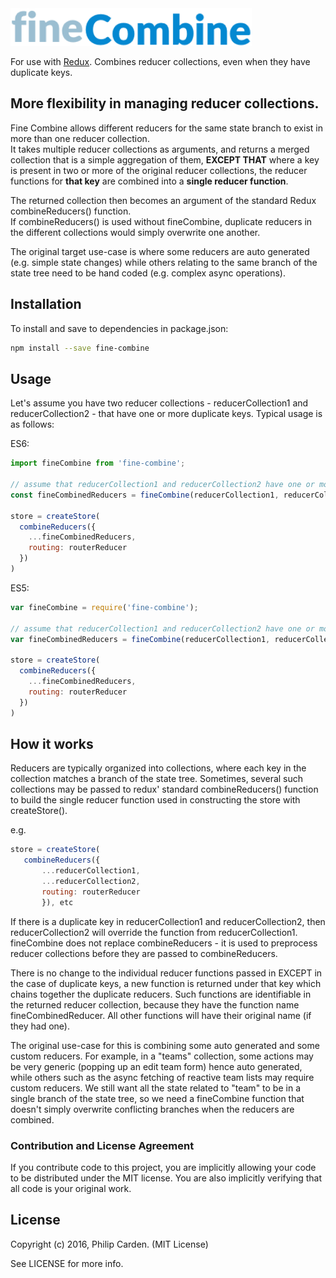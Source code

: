 <img src='https://github.com/pcarden/fine-combine/blob/master/logo/logo.png' height = "60">

For use with [Redux](https://github.com/reactjs/redux). Combines reducer collections, even when they have duplicate keys.

## More flexibility in managing reducer collections.

Fine Combine allows different reducers for the same state branch to exist in more than one reducer collection.  
It takes multiple reducer collections as arguments, and returns a merged collection that is a simple aggregation 
of them, **EXCEPT THAT** where a key is present in two or more of the original reducer collections, 
the reducer functions for **that key** are combined into a **single reducer function**.

The returned collection then becomes an argument of the standard Redux combineReducers() function.  
If combineReducers() is used without fineCombine, duplicate reducers in the different collections
would simply overwrite one another.

The original target use-case is where some reducers are auto generated (e.g. simple state changes) 
while others relating to the same branch of the state tree need to be hand coded (e.g. complex async operations).

## Installation

To install and save to dependencies in package.json:

``` bash
npm install --save fine-combine
```

## Usage

Let's assume you have two reducer collections - reducerCollection1 and reducerCollection2 - that
have one or more duplicate keys.  Typical usage is as follows:

ES6:
```js
import fineCombine from 'fine-combine';

// assume that reducerCollection1 and reducerCollection2 have one or more keys in common
const fineCombinedReducers = fineCombine(reducerCollection1, reducerCollection2);

store = createStore(
  combineReducers({
    ...fineCombinedReducers,
    routing: routerReducer
  })
)    
```

ES5:
```js
var fineCombine = require('fine-combine');

// assume that reducerCollection1 and reducerCollection2 have one or more keys in common
var fineCombinedReducers = fineCombine(reducerCollection1, reducerCollection2);

store = createStore(
  combineReducers({
    ...fineCombinedReducers,
    routing: routerReducer
  })
)   
```

## How it works

Reducers are typically organized into collections, where each key in the collection matches a
branch of the state tree. Sometimes, several such collections may be passed to redux' standard
combineReducers() function to build the single reducer function used in constructing the store
with createStore().

e.g.
```js
store = createStore(
   combineReducers({
       ...reducerCollection1,
       ...reducerCollection2,
       routing: routerReducer
       }), etc
```

If there is a duplicate key in reducerCollection1 and reducerCollection2, then
reducerCollection2 will override the function from reducerCollection1.  fineCombine does not
replace combineReducers - it is used to preprocess reducer collections before they are
passed to combineReducers.

There is no change to the individual reducer functions passed in EXCEPT in the case of
duplicate keys, a new function is returned under that key which chains together the
duplicate reducers.  Such functions are identifiable in the returned reducer collection,
because they have the function name fineCombinedReducer. All other functions will have their
original name (if they had one).

The original use-case for this is combining some auto generated and some custom reducers. For
example, in a "teams" collection, some actions may be very generic (popping up an edit team form)
hence auto generated, while others such as the async fetching of reactive team lists
may require custom reducers. We still want all the state related to "team" to be in a single
branch of the state tree, so we need a fineCombine function that doesn't simply overwrite
conflicting branches when the reducers are combined.

### Contribution and License Agreement

If you contribute code to this project, you are implicitly allowing your code
to be distributed under the MIT license. You are also implicitly verifying that
all code is your original work.

## License

Copyright (c) 2016, Philip Carden. (MIT License)

See LICENSE for more info.